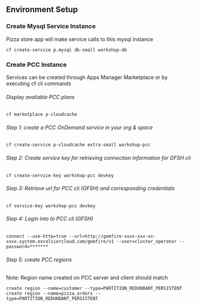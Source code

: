 ## Environment Setup

### Create Mysql Service Instance

Pizza store app will make service calls to this mysql instance

```
cf create-service p.mysql db-small workshop-db
```

### Create PCC Instance
Services can be created through Apps Manager Marketplace or by executing cf cli commands

###### Display available PCC plans

```
cf marketplace p-cloudcache
```

###### Step 1: create a PCC OnDemand service in your org & space

```
cf create-service p-cloudcache extra-small workshop-pcc

```

###### Step 2: Create service key for retrieving connection information for GFSH cli

```
cf create-service-key workshop-pcc devkey
```

###### Step 3: Retrieve url for PCC cli (GFSH) and corresponding credentials 

```
cf service-key workshop-pcc devkey
```

###### Step 4: Login into to PCC cli (GFSH)

```
connect --use-http=true --url=http://gemfire-xxxx-xxx-xx-xxxx.system.excelsiorcloud.com/gemfire/v1 --user=cluster_operator --password=*******
```

###### Step 5: create PCC regions

Note: Region name created on PCC server and client should match

```
create region --name=customer --type=PARTITION_REDUNDANT_PERSISTENT
create region --name=pizza_orders --type=PARTITION_REDUNDANT_PERSISTENT
```